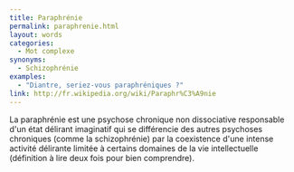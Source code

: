 ```yaml
---
title: Paraphrénie
permalink: paraphrenie.html
layout: words
categories:
  - Mot complexe
synonyms:
  - Schizophrénie
examples:
  - "Diantre, seriez-vous paraphréniques ?"
link: http://fr.wikipedia.org/wiki/Paraphr%C3%A9nie
---
```


La paraphrénie est une psychose chronique non dissociative responsable d'un état délirant imaginatif qui se différencie des autres psychoses chroniques (comme la schizophrénie) par la coexistence d'une intense activité délirante limitée à certains domaines de la vie intellectuelle (définition à lire deux fois pour bien comprendre).

